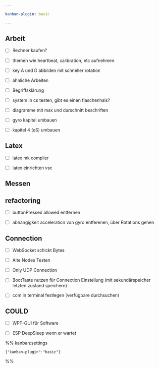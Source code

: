 ```yaml
---

kanban-plugin: basic

---
```


## Arbeit

- [ ] Rechner kaufen?
- [ ] themen wie heartbeat, calibration, etc aufnehmen
- [ ] key A und D abbilden mit schneller rotation
- [ ] ähnliche Arbeiten
- [ ] Begriffsklärung
- [ ] system in cs testen, gibt es einen flaschenhals?
- [ ] diagramme mit max und durschnitt beschriften
- [ ] gyro kapitel umbauen
- [ ] kapitel 4 (eS) umbauen


## Latex

- [ ] latex mk compiler
- [ ] latex einrichten vsc


## Messen



## refactoring

- [ ] buttonPressed allowed entfernen
- [ ] abhängigkeit acceleration von gyro entferenen, über Rotations gehen


## Connection

- [ ] WebSocket schickt Bytes
- [ ] Alte Nodes Testen
- [ ] Only UDP Connection
- [ ] BootTaste nutzen für Connection Einstellung (mit sekundärspeicher letzten zustand speichern)
- [ ] com in terminal festlegen (verfügbare durchsuchen)


## COULD

- [ ] WPF-GUI für Software
- [ ] ESP DeepSleep wenn er wartet




%% kanban:settings
```
{"kanban-plugin":"basic"}
```
%%